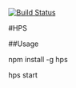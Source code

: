 [![Build Status](https://travis-ci.org/devWayne/claws.svg?branch=master)](https://travis-ci.org/devWayne/claws)

#HPS

##Usage

npm install -g hps

hps start <path>